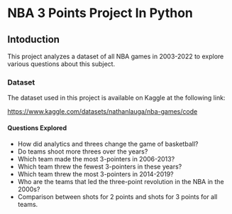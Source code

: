# NBA 3 Points Project In Python
## Intoduction
This project analyzes a dataset of all NBA games in 2003-2022 to explore various questions about this subject.
### Dataset
The dataset used in this project is available on Kaggle at the following link:

https://www.kaggle.com/datasets/nathanlauga/nba-games/code
#### Questions Explored
- How did analytics and threes change the game of basketball?
- Do teams shoot more threes over the years?
- Which team made the most 3-pointers in 2006-2013?
- Which team threw the fewest 3-pointers in these years?
- Which team threw the most 3-pointers in 2014-2019?
- Who are the teams that led the three-point revolution in the NBA in the 2000s?
- Comparison between shots for 2 points and shots for 3 points for all teams.
